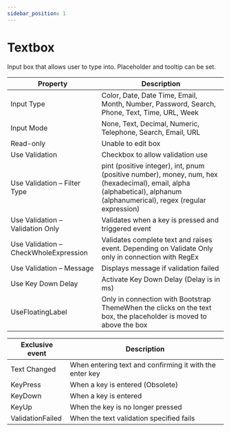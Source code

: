 ```yaml
---
sidebar_position: 1
---
```

# Textbox

Input box that allows user to type into. Placeholder and tooltip can be set.

| **Property** | **Description** |
| --- | --- |
| Input Type | Color, Date, Date Time, Email, Month, Number, Password, Search, Phone, Text, Time, URL, Week |
| Input Mode | None, Text, Decimal, Numeric, Telephone, Search, Email, URL |
| Read-only | Unable to edit box |
| Use Validation | Checkbox to allow validation use |
| Use Validation – Filter Type | pint (positive integer), int, pnum (positive number), money, num, hex (hexadecimal), email, alpha (alphabetical), alphanum (alphanumerical), regex (regular expression) |
| Use Validation – Validation Only | Validates when a key is pressed and triggered event |
| Use Validation – CheckWholeExpression | Validates complete text and raises event. Depending on Validate Only only in connection with RegEx |
| Use Validation – Message | Displays message if validation failed |
| Use Key Down Delay | Activate Key Down Delay (Delay is in ms) |
| UseFloatingLabel | Only in connection with Bootstrap ThemeWhen the clicks on the text box, the placeholder is moved to above the box |

| Exclusive event | Description |
| --- | --- |
| Text Changed | When entering text and confirming it with the enter key |
| KeyPress | When a key is entered (Obsolete) |
| KeyDown | When a key is entered |
| KeyUp | When the key is no longer pressed |
| ValidationFailed | When the text validation specified fails |
